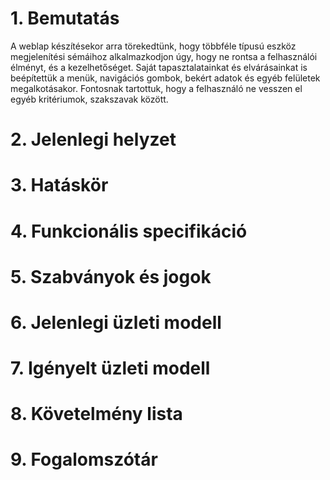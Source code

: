 #  1. Bemutatás
A weblap készítésekor arra törekedtünk, hogy többféle típusú eszköz megjelenítési sémáihoz alkalmazkodjon úgy, hogy ne rontsa a felhasználói élményt, és a kezelhetőséget.
Saját tapasztalatainkat és elvárásainkat is beépítettük a menük, navigációs gombok, bekért adatok és egyéb felületek megalkotásakor.
Fontosnak tartottuk, hogy a felhasználó ne vesszen el egyéb kritériumok, szakszavak között.
#  2. Jelenlegi helyzet
#  3. Hatáskör
#  4. Funkcionális specifikáció
#  5. Szabványok és jogok
#  6. Jelenlegi üzleti modell
#  7. Igényelt üzleti modell
#  8. Követelmény lista
#  9. Fogalomszótár
